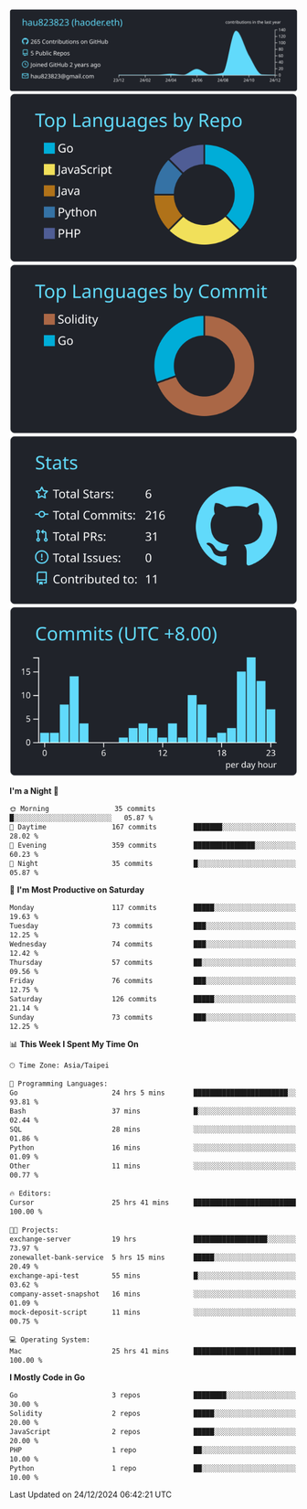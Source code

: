 [![](https://raw.githubusercontent.com/hau823823/hau823823/master/profile-summary-card-output/react/0-profile-details.svg)](https://github.com/vn7n24fzkq/github-profile-summary-cards)
[![](https://raw.githubusercontent.com/hau823823/hau823823/master/profile-summary-card-output/react/1-repos-per-language.svg)](https://github.com/vn7n24fzkq/github-profile-summary-cards) [![](https://raw.githubusercontent.com/hau823823/hau823823/master/profile-summary-card-output/react/2-most-commit-language.svg)](https://github.com/vn7n24fzkq/github-profile-summary-cards)
[![](https://raw.githubusercontent.com/hau823823/hau823823/master/profile-summary-card-output/react/3-stats.svg)](https://github.com/vn7n24fzkq/github-profile-summary-cards) [![](https://raw.githubusercontent.com/hau823823/hau823823/master/profile-summary-card-output/react/4-productive-time.svg)](https://github.com/vn7n24fzkq/github-profile-summary-cards)

<!--START_SECTION:waka-->
**I'm a Night 🦉** 

```text
🌞 Morning                35 commits          █░░░░░░░░░░░░░░░░░░░░░░░░   05.87 % 
🌆 Daytime                167 commits         ███████░░░░░░░░░░░░░░░░░░   28.02 % 
🌃 Evening                359 commits         ███████████████░░░░░░░░░░   60.23 % 
🌙 Night                  35 commits          █░░░░░░░░░░░░░░░░░░░░░░░░   05.87 % 
```
📅 **I'm Most Productive on Saturday** 

```text
Monday                   117 commits         █████░░░░░░░░░░░░░░░░░░░░   19.63 % 
Tuesday                  73 commits          ███░░░░░░░░░░░░░░░░░░░░░░   12.25 % 
Wednesday                74 commits          ███░░░░░░░░░░░░░░░░░░░░░░   12.42 % 
Thursday                 57 commits          ██░░░░░░░░░░░░░░░░░░░░░░░   09.56 % 
Friday                   76 commits          ███░░░░░░░░░░░░░░░░░░░░░░   12.75 % 
Saturday                 126 commits         █████░░░░░░░░░░░░░░░░░░░░   21.14 % 
Sunday                   73 commits          ███░░░░░░░░░░░░░░░░░░░░░░   12.25 % 
```


📊 **This Week I Spent My Time On** 

```text
🕑︎ Time Zone: Asia/Taipei

💬 Programming Languages: 
Go                       24 hrs 5 mins       ███████████████████████░░   93.81 % 
Bash                     37 mins             █░░░░░░░░░░░░░░░░░░░░░░░░   02.44 % 
SQL                      28 mins             ░░░░░░░░░░░░░░░░░░░░░░░░░   01.86 % 
Python                   16 mins             ░░░░░░░░░░░░░░░░░░░░░░░░░   01.09 % 
Other                    11 mins             ░░░░░░░░░░░░░░░░░░░░░░░░░   00.77 % 

🔥 Editors: 
Cursor                   25 hrs 41 mins      █████████████████████████   100.00 % 

🐱‍💻 Projects: 
exchange-server          19 hrs              ██████████████████░░░░░░░   73.97 % 
zonewallet-bank-service  5 hrs 15 mins       █████░░░░░░░░░░░░░░░░░░░░   20.49 % 
exchange-api-test        55 mins             █░░░░░░░░░░░░░░░░░░░░░░░░   03.62 % 
company-asset-snapshot   16 mins             ░░░░░░░░░░░░░░░░░░░░░░░░░   01.09 % 
mock-deposit-script      11 mins             ░░░░░░░░░░░░░░░░░░░░░░░░░   00.75 % 

💻 Operating System: 
Mac                      25 hrs 41 mins      █████████████████████████   100.00 % 
```

**I Mostly Code in Go** 

```text
Go                       3 repos             ████████░░░░░░░░░░░░░░░░░   30.00 % 
Solidity                 2 repos             █████░░░░░░░░░░░░░░░░░░░░   20.00 % 
JavaScript               2 repos             █████░░░░░░░░░░░░░░░░░░░░   20.00 % 
PHP                      1 repo              ██░░░░░░░░░░░░░░░░░░░░░░░   10.00 % 
Python                   1 repo              ██░░░░░░░░░░░░░░░░░░░░░░░   10.00 % 
```




 Last Updated on 24/12/2024 06:42:21 UTC
<!--END_SECTION:waka-->
